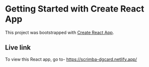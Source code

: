 # Getting Started with Create React App

This project was bootstrapped with [Create React App](https://github.com/facebook/create-react-app).

## Live link

To view this React app, go to- https://scrimba-dgcard.netlify.app/
